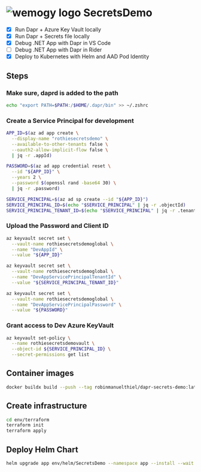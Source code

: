 # ![wemogy logo](https://wemogyimages.blob.core.windows.net/logos/wemogy-github-tiny.png) SecretsDemo

- [x] Run Dapr + Azure Key Vault locally
- [x] Run Dapr + Secrets file locally
- [x] Debug .NET App with Dapr in VS Code
- [ ] Debug .NET App with Dapr in Rider
- [x] Deploy to Kubernetes with Helm and AAD Pod Identity

## Steps

### Make sure, daprd is added to the path

```bash
echo "export PATH=$PATH:/$HOME/.dapr/bin" >> ~/.zshrc
```

### Create a Service Principal for development

```bash
APP_ID=$(az ad app create \
  --display-name "rothiesecretsdemo" \
  --available-to-other-tenants false \
  --oauth2-allow-implicit-flow false \
  | jq -r .appId)

PASSWORD=$(az ad app credential reset \
  --id "${APP_ID}" \
  --years 2 \
  --password $(openssl rand -base64 30) \
  | jq -r .password)

SERVICE_PRINCIPAL=$(az ad sp create --id "${APP_ID}")
SERVICE_PRINCIPAL_ID=$(echo "$SERVICE_PRINCIPAL" | jq -r .objectId)
SERVICE_PRINCIPAL_TENANT_ID=$(echo "$SERVICE_PRINCIPAL" | jq -r .tenant)
```

### Upload the Password and Client ID

```bash
az keyvault secret set \
  --vault-name rothiesecretsdemoglobal \
  --name "DevAppId" \
  --value "${APP_ID}"

az keyvault secret set \
  --vault-name rothiesecretsdemoglobal \
  --name "DevAppServicePrincipalTenantId" \
  --value "${SERVICE_PRINCIPAL_TENANT_ID}"

az keyvault secret set \
  --vault-name rothiesecretsdemoglobal \
  --name "DevAppServicePrincipalPassword" \
  --value "${PASSWORD}"
```

### Grant access to Dev Azure KeyVault

```bash
az keyvault set-policy \
  --name rothiesecretsdemovault \
  --object-id ${SERVICE_PRINCIPAL_ID} \
  --secret-permissions get list
```

## Container images

```bash
docker buildx build --push --tag robinmanuelthiel/dapr-secrets-demo:latest -f src/SecretsDemo/Dockerfile  .
```

## Create infrastructure

```bash
cd env/terraform
terraform init
terraform apply
```

## Deploy Helm Chart

```bash
helm upgrade app env/helm/SecretsDemo --namespace app --install --wait --create-namespace
```

